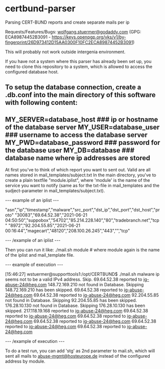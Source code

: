 # certbund-parser

Parsing CERT-BUND reports and create separate mails per ip

Requests/Features/Bugs: wolfgang.stuermer@godaddy.com (GPG: ECA89874452B3091 - https://keys.openpgp.org/vks/v1/by-fingerprint/26D973412D15AA0300F10FC2ECA89874452B3091)

This will probably not work outside intergenia environment.

If you have not a system where this parser has already been set up, you need to clone this repository to a system, which is allowed to access the configured database host.

To setup the database connection, create a .db.conf into the main directory of this software with following content:
---

MY_SERVER=database_host ### ip or hostname of the database server
MY_USER=database_user ### username to access the database server
MY_PWD=database_password ### password for the database user
MY_DB=database ### database name where ip addresses are stored
---


At first you've to think of which report you want to sent out. Valid are all names stored in mail_templates/subject.txt
In the main directory, you've to create a plain textfile "module.iplist", where 'module' is the name of the service you want to notify (same as for the txt-file in mail_templates and the sudject-parameter in mail_templates/subject.txt).

--- example of an iplist ---

"asn","ip","timestamp","malware","src_port","dst_ip","dst_port","dst_host","proto"
"30083","69.64.52.38","2021-06-21 04:50:50","suppobox","54702","85.214.228.140","80","tradebranch.net","tcp"
"8972","92.204.55.85","2021-06-21 00:16:44","magecart","48120","208.100.26.245","443","","tcp"

--- /example of an iplist ---


Then you can run it like:
./mail.sh module # where module again is the name of the iplist and mail_template file.

--- example of execution ---

[15:46:27] wstuermer@supporttools1:/opt/CERTBUND$ ./mail.sh malware
ip seems not to be a valid IPv4 address. Skip.
69.64.52.38 reported to ig-abuse-24@heg.com
148.72.169.210 not found in Database. Skipping
148.72.169.210 has been skipped.
69.64.52.38 reported to ig-abuse-24@heg.com
69.64.52.38 reported to ig-abuse-24@heg.com
92.204.55.85 not found in Database. Skipping
92.204.55.85 has been skipped.
176.28.10.130 not found in Database. Skipping
176.28.10.130 has been skipped.
217.118.19.168 reported to ig-abuse-24@heg.com
69.64.52.38 reported to ig-abuse-24@heg.com
69.64.52.38 reported to ig-abuse-24@heg.com
69.64.52.38 reported to ig-abuse-24@heg.com
69.64.52.38 reported to ig-abuse-24@heg.com
69.64.52.38 reported to ig-abuse-24@heg.com

--- /example of execution ---


To do a test run, you can add 'stg' as 2nd parameter to mail.sh, which will sent all mails to abuse-mgmt@hosteurope.de instead of the configured address by module.
